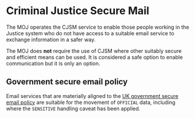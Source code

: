 # Criminal Justice Secure Mail

The MOJ operates the CJSM service to enable those people working in the Justice system who do not have access to a suitable email service to exchange information in a safer way.

The MOJ does **not** require the use of CJSM where other suitably secure and efficient means can be used. It is considered a safe option to enable communication but it is only an option.

## Government secure email policy

Email services that are materially aligned to the [UK government secure email policy](https://www.gov.uk/guidance/securing-government-email) are suitable for the movement of `OFFICIAL` data, including where the `SENSITIVE` handling caveat has been applied.

